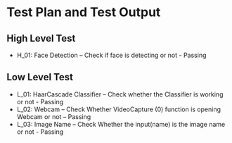 ﻿# Test Plan and Test Output

## High Level Test

-   H\_01: Face Detection – Check if face is detecting or not - Passing

## Low Level Test

-   L\_01: HaarCascade Classifier – Check whether the Classifier is working or not -  Passing
-   L\_02: Webcam – Check Whether VideoCapture (0) function is opening Webcam or not – Passing
-   L\_03: Image Name – Check Whether the input(name) is the image name or not - Passing
